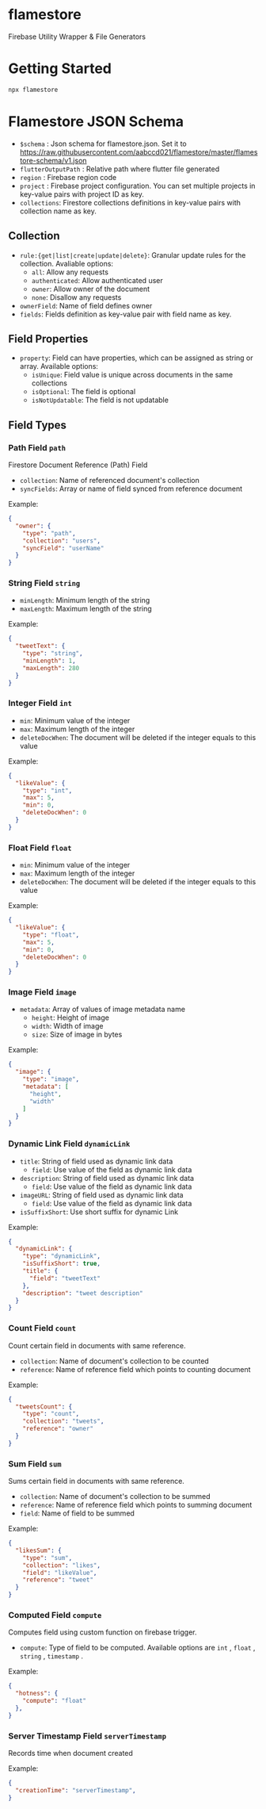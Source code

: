 # flamestore

Firebase Utility Wrapper & File Generators

# Getting Started
```sh
npx flamestore
```

# Flamestore JSON Schema

- `$schema` : Json schema for flamestore.json. Set it to https://raw.githubusercontent.com/aabccd021/flamestore/master/flamestore-schema/v1.json
- `flutterOutputPath` : Relative path where flutter file generated
- `region` : Firebase region code
- `project` : Firebase project configuration. You can set multiple projects in key-value pairs with project ID as key.
- `collections`: Firestore collections definitions in key-value pairs with collection name as key.

## Collection
- `rule:{get|list|create|update|delete}`: Granular update rules for the collection. Avaliable options:
  - `all`: Allow any requests
  - `authenticated`: Allow authenticated user
  - `owner`: Allow owner of the document
  - `none`: Disallow any requests
- `ownerField`: Name of field defines owner
- `fields`: Fields definition as key-value pair with field name as key.

## Field Properties
- `property`: Field can have properties, which can be assigned as string or array. Available options:
  - `isUnique`: Field value is unique across documents in the same collections
  - `isOptional`: The field is optional
  - `isNotUpdatable`: The field is not updatable

## Field Types

### Path Field `path`
Firestore Document Reference (Path) Field
- `collection`: Name of referenced document's collection
- `syncFields`: Array or name of field synced from reference document

Example:
```json
{
  "owner": {
    "type": "path",
    "collection": "users",
    "syncField": "userName"
  }
}
```

### String Field `string`
- `minLength`: Minimum length of the string
- `maxLength`: Maximum length of the string

Example:
```json
{
  "tweetText": {
    "type": "string",
    "minLength": 1,
    "maxLength": 280
  }
}
```

### Integer Field `int`
- `min`: Minimum value of the integer
- `max`: Maximum length of the integer
- `deleteDocWhen`: The document will be deleted if the integer equals to this value

Example:
```json
{
  "likeValue": {
    "type": "int",
    "max": 5,
    "min": 0,
    "deleteDocWhen": 0
  }
}
```

### Float Field `float`
- `min`: Minimum value of the integer
- `max`: Maximum length of the integer
- `deleteDocWhen`: The document will be deleted if the integer equals to this value

Example:
```json
{
  "likeValue": {
    "type": "float",
    "max": 5,
    "min": 0,
    "deleteDocWhen": 0
  }
}
```


### Image Field `image`
- `metadata`: Array of values of image metadata name
  - `height`: Height of image
  - `width`: Width of image
  - `size`: Size of image in bytes

Example:
```json
{
  "image": {
    "type": "image",
    "metadata": [
      "height",
      "width"
    ]
  }
}
```

### Dynamic Link Field `dynamicLink`
- `title`: String of field used as dynamic link data
  - `field`: Use value of the field as dynamic link data
- `description`: String of field used as dynamic link data
  - `field`: Use value of the field as dynamic link data
- `imageURL`: String of field used as dynamic link data
  - `field`: Use value of the field as dynamic link data
- `isSuffixShort`: Use short suffix for dynamic Link

Example:
```json
{
  "dynamicLink": {
    "type": "dynamicLink",
    "isSuffixShort": true,
    "title": {
      "field": "tweetText"
    },
    "description": "tweet description"
  }
}
```


### Count Field `count`
Count certain field in documents with same reference.
- `collection`: Name of document's collection to be counted
- `reference`: Name of reference field which points to counting document

Example:
```json
{
  "tweetsCount": {
    "type": "count",
    "collection": "tweets",
    "reference": "owner"
  }
}
```


### Sum Field `sum`
Sums certain field in documents with same reference.
- `collection`: Name of document's collection to be summed
- `reference`: Name of reference field which points to summing document
- `field`: Name of field to be summed

Example:
```json
{
  "likesSum": {
    "type": "sum",
    "collection": "likes",
    "field": "likeValue",
    "reference": "tweet"
  }
}
```


### Computed Field `compute`
Computes field using custom function on firebase trigger.
- `compute`: Type of field to be computed. Available options are `int` , `float` , `string` , `timestamp` .


Example:
```json
{
  "hotness": {
    "compute": "float"
  },
}
```



### Server Timestamp Field `serverTimestamp`
Records time when document created

Example:
```json
{
  "creationTime": "serverTimestamp",
}
```


